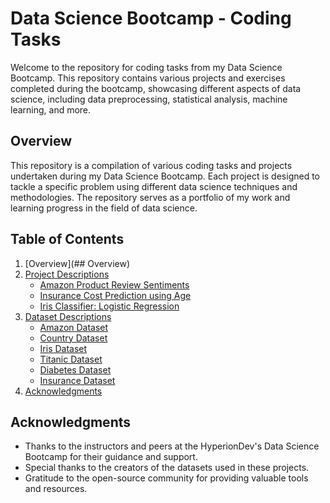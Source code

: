 # Data Science Bootcamp - Coding Tasks
Welcome to the repository for coding tasks from my Data Science Bootcamp. This repository contains various projects and exercises completed during the bootcamp, showcasing different aspects of data science, including data preprocessing, statistical analysis, machine learning, and more.


## Overview
This repository is a compilation of various coding tasks and projects undertaken during my Data Science Bootcamp. Each project is designed to tackle a specific problem using different data science techniques and methodologies. The repository serves as a portfolio of my work and learning progress in the field of data science.

## Table of Contents

1. [Overview](## Overview)
2. [Project Descriptions](#project-descriptions)
    - [Amazon Product Review Sentiments](#amazon-product-review-sentiments)
    - [Insurance Cost Prediction using Age](#insurance-cost-prediction-using-age)
    - [Iris Classifier: Logistic Regression](#iris-classifier-logistic-regression)
3. [Dataset Descriptions](#dataset-descriptions)
    - [Amazon Dataset](https://github.com/laleh-h/codingTasks/tree/main/Amazon%20Reviews%20Sentiment/README.md##Dataset)
    - [Country Dataset](https://github.com/laleh-h/codingTasks/blob/main/Clustering%20Countries/README.md##Dataset)
    - [Iris Dataset](#iris-dataset)
    - [Titanic Dataset](#iris-dataset)
    - [Diabetes Dataset](#iris-dataset)
    - [Insurance Dataset](#iris-dataset)
4. [Acknowledgments](#acknowledgments)


## Acknowledgments
- Thanks to the instructors and peers at the HyperionDev's Data Science Bootcamp for their guidance and support.
- Special thanks to the creators of the datasets used in these projects.
- Gratitude to the open-source community for providing valuable tools and resources.